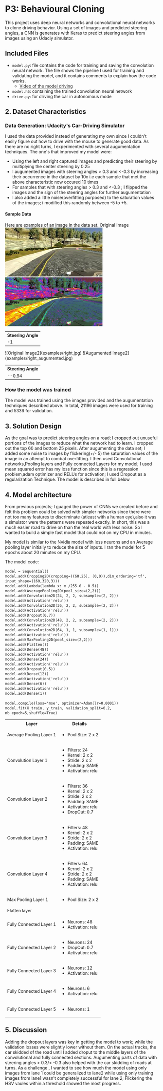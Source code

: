 # P3: Behavioural Cloning
 This project uses deep neural networks and convolutional neural networks to clone driving behavior. Using a set of images and predicted steering angles, a CNN is generates with Keras to predict steering angles from images using an Udaciy simulator. 

##  Included Files
* `model.py`: file contains the code for training and saving the convolution neural network. The file shows the pipeline I used for training and validating the model, and it contains comments to explain how the code works.
    * [Video of the model driving](https://www.youtube.com/watch?v=BuNYg8pbcI8) 
* `model.h5`: containing the trained convolution neural network
* `drive.py`: for driving the car in autonomous mode

## 2. Dataset Characteristics

### Data Generation: Udacity's Car-Driving Simulator
I used the data provided instead of generating my own since I couldn't easily figure out how to drive with the mouse to generate good data. As there are no right turns, I experimented with several augumentation techniques. The one's that improved my model were:
* Using the left and right captured images and predicting their steering by multiplying the center steering by 0.25
* I augumented images with steering angles > 0.3 and <-0.3 by increasing their occurrence in the dataset by 10x i.e each sample that met the above characteristic now occured 10 times
* For samples that with steering angles > 0.3 and <-0.3 ; I flipped the images and the sign of the steering angles for further augumentation
* I also added a little noise(overfitting purposed) to the saturation values of the images; i modified this randomly between -5 to +5.

#### Sample Data
Here are examples of an image in the data set.
Original Image
![Original Image1](examples/left.jpg)
![Augumented Image1](examples/left_augumented.jpg)
<table>
<th>Steering Angle</th>
<tr><td>-1</td>
</table>
![Original Image2](examples/right.jpg)
![Augumented Image2](examples/right_augumented.jpg)
<table>
<th>Steering Angle</th>
<tr><td>--0.94</td>
</table>

### How the model was trained
The model was trained using the images provided and the augumentation techniques described above. In total, 21196 images were used for training and 5336 for validation.

## 3. Solution Design
As the goal was to predict steering angles on a road; I cropped out unuseful portions of the images to reduce what the network had to learn. I cropped out the top 60 and bottom 25 pixels. After augumenting the data set; I added some noise to images by flickering(+/- 5) the saturation values of the image in an attempt to combat overfitting. I then used Convolutional networks,Pooling layers and Fully connected Layers for my model; I used mean squared error has my loss function since this is a regression problem,adam optimizer and RELUs for activation; I used Dropout as a regularization Technique. The model is described in full below

## 4. Model architecture

From previous projects; I guaged the power of CNNs we created before and felt this problem could be solved with simpler networks since there were not too many features to discriminate (atleast with a human eye),also it was a simulator were the patterns were repeated exactly. In short, this was a much easier road to drive on than the real world with less noise. So I wanted to build a simple fast model that could not on my CPU in minutes.

My model is similar to the Nvidia model with less neurons and an Average pooling layer initially to reduce the size of inputs. I ran the model for 5 epochs about 20 minutes on my CPU.


The model code:
```
model = Sequential()
model.add(Cropping2D(cropping=((60,25), (0,0)),dim_ordering='tf',  input_shape=(160,320,3)))
model.add(Lambda(lambda x: x /255.0 - 0.5))
model.add(AveragePooling2D(pool_size=(2,2)))
model.add(Convolution2D(24, 2, 2, subsample=(2, 2)))
model.add(Activation('relu'))
model.add(Convolution2D(36, 2, 2, subsample=(2, 2)))
model.add(Activation('relu'))
model.add(Dropout(0.7))
model.add(Convolution2D(48, 2, 2, subsample=(2, 2)))
model.add(Activation('relu'))
model.add(Convolution2D(64, 1, 1, subsample=(1, 1)))
model.add(Activation('relu'))
model.add(MaxPooling2D(pool_size=(2,2)))
model.add(Flatten())
model.add(Dense(48))
model.add(Activation('relu'))
model.add(Dense(24))
model.add(Activation('relu'))
model.add(Dropout(0.5))
model.add(Dense(12))
model.add(Activation('relu'))
model.add(Dense(6))
model.add(Activation('relu'))
model.add(Dense(1))

model.compile(loss='mse', optimizer=Adam(lr=0.0001))
model.fit(X_train, y_train, validation_split=0.2, nb_epoch=5,shuffle=True)

```


<table>
	<th>Layer</th><th>Details</th>
	<tr>
		<td>Average Pooling Layer 1</td>
		<td>
			<ul>
				<li>Pool Size: 2 x 2</li>
			</ul>
		</td>
	</tr>
	<tr>
		<td>Convolution Layer 1</td>
		<td>
			<ul>
				<li>Filters: 24</li>
				<li>Kernel: 2 x 2</li>
				<li>Stride: 2 x 2</li>
				<li>Padding: SAME</li>
				<li>Activation: relu</li>
			</ul>
		</td>
	</tr>
	<tr>
		<td>Convolution Layer 2</td>
		<td>
			<ul>
				<li>Filters: 36</li>
				<li>Kernel: 2 x 2</li>
				<li>Stride: 2 x 2</li>
				<li>Padding: SAME</li>
				<li>Activation: relu</li>
				<li>DropOut: 0.7</li>
			</ul>
		</td>
	</tr>
	<tr>
		<td>Convolution Layer 3</td>
		<td>
			<ul>
				<li>Filters: 48</li>
				<li>Kernel: 2 x 2</li>
				<li>Stride: 2 x 2</li>
				<li>Padding: SAME</li>
				<li>Activation: relu</li>
			</ul>
		</td>
	</tr>
	<tr>
		<td>Convolution Layer 4</td>
		<td>
			<ul>
				<li>Filters: 64</li>
				<li>Kernel: 2 x 2</li>
				<li>Stride: 2 x 2</li>
				<li>Padding: SAME</li>
				<li>Activation: relu</li>
			</ul>
		</td>
	</tr>
	<tr>
		<td>Max Pooling Layer 1</td>
		<td>
			<ul>
				<li>Pool Size: 2 x 2</li>
			</ul>
		</td>
	</tr>
	<tr>
		<td>Flatten layer</td>
		<td>
			<ul>
			</ul>
		</td>
	</tr>
	<tr>
		<td>Fully Connected Layer 1</td>
		<td>
			<ul>
				<li>Neurons: 48</li>
				<li>Activation: relu</li>
			</ul>
		</td>
	</tr>
   	<tr>
		<td>Fully Connected Layer 2</td>
		<td>
			<ul>
				<li>Neurons: 24</li>
				<li>DropOut: 0.7</li>
				<li>Activation: relu</li>
			</ul>
		</td>
	</tr>
	<tr>
		<td>Fully Connected Layer 3</td>
		<td>
			<ul>
				<li>Neurons: 12</li>
				<li>Activation: relu</li>
			</ul>
		</td>
	</tr>
	<tr>
		<td>Fully Connected Layer 4</td>
		<td>
			<ul>
				<li>Neurons: 6</li>
				<li>Activation: relu</li>
			</ul>
		</td>
	</tr>
	<tr>
		<td>Fully Connected Layer 5</td>
		<td>
			<ul>
				<li>Neurons: 1</li>
			</ul>
		</td>
	</tr>

</table>

## 5. Discussion

Adding the dropout layers was key in getting the model to work; while the validation losses were slightly lower without them. On the actual tracks, the car skidded of the road until I added droput to the middle layers of the convolutional and fully connected sections. Augumenting parts of data with steering angles > 0.3/< -0.3 also helped with the car skidding of roads at turns. As a challenge , I wanted to see how much the model using only images from lane 1 could be generalized to lane2 while using only training images from lane1 wasn't completely successful for lane 2; Flickering the HSV vaules within a threshold showed the most progress.
